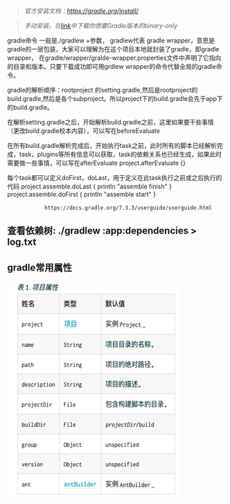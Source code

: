 
> *官方安装文档：https://gradle.org/install/*

> *手动安装，在[link](https://gradle.org/releases/)中下载你想要Gradle版本的binary-only*

gradle命令
一般是./gradlew +参数， gradlew代表 gradle wrapper，意思是gradle的一层包装，大家可以理解为在这个项目本地就封装了gradle，即gradle wrapper， 在gradle/wrapper/gralde-wrapper.properties文件中声明了它指向的目录和版本。只要下载成功即可用grdlew wrapper的命令代替全局的gradle命令。


gradle的解析顺序：rootproject 的setting.gradle,然后是rootproject的build.gradle,然后是各个subproject。所以project下的build.gradle会先于app下的build.gradle。

在解析setting.gradle之后，开始解析build.gradle之前，这里如果要干些事情（更改build.gradle校本内容），可以写在beforeEvaluate 

在所有build.gradle解析完成后，开始执行task之前，此时所有的脚本已经解析完成，task，plugins等所有信息可以获取，task的依赖关系也已经生成，如果此时需要做一些事情，可以写在afterEvaluate 
project.afterEvaluate {}

每个task都可以定义doFirst，doLast，用于定义在此task执行之前或之后执行的代码
project.assemble.doLast {
                    println "assemble finish"
                }
project.assemble.doFirst {
                    println "assemble start"
                }


                https://docs.gradle.org/7.3.3/userguide/userguide.html



## 查看依赖树: ./gradlew :app:dependencies > log.txt

## gradle常用属性
<img src=assets/images/gradle常用属性.png width=400 height=500 />
